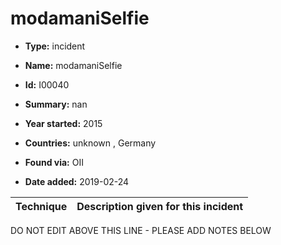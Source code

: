 # modamaniSelfie

* **Type:** incident

* **Name:** modamaniSelfie

* **Id:** I00040

* **Summary:** nan

* **Year started:** 2015

* **Countries:** unknown , Germany

* **Found via:** OII

* **Date added:** 2019-02-24
 

| Technique | Description given for this incident |
| --------- | ------------------------- |


DO NOT EDIT ABOVE THIS LINE - PLEASE ADD NOTES BELOW